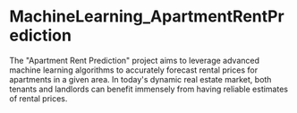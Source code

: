 # MachineLearning_ApartmentRentPrediction
The "Apartment Rent Prediction" project aims to leverage advanced machine  learning algorithms to accurately forecast rental prices for apartments in a given  area. In today's dynamic real estate market, both tenants and landlords can benefit  immensely from having reliable estimates of rental prices.
